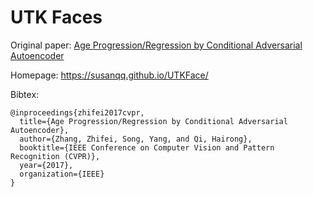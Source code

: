 # UTK Faces

Original paper: [Age Progression/Regression by Conditional Adversarial Autoencoder](https://arxiv.org/abs/1702.08423)

Homepage: https://susanqq.github.io/UTKFace/

Bibtex:
```
@inproceedings{zhifei2017cvpr,
  title={Age Progression/Regression by Conditional Adversarial Autoencoder},
  author={Zhang, Zhifei, Song, Yang, and Qi, Hairong},
  booktitle={IEEE Conference on Computer Vision and Pattern Recognition (CVPR)},
  year={2017},
  organization={IEEE}
}
```